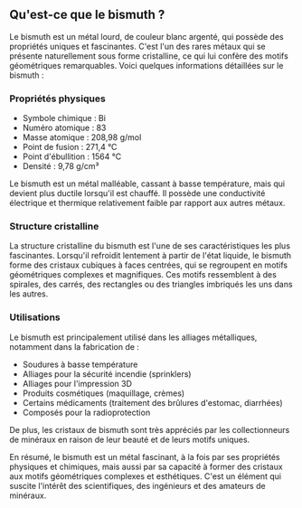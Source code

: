 ## Qu'est-ce que le bismuth ?

Le bismuth est un métal lourd, de couleur blanc argenté, qui possède des propriétés uniques et fascinantes. C'est l'un des rares métaux qui se présente naturellement sous forme cristalline, ce qui lui confère des motifs géométriques remarquables. Voici quelques informations détaillées sur le bismuth :

### Propriétés physiques

- Symbole chimique : Bi
- Numéro atomique : 83
- Masse atomique : 208,98 g/mol
- Point de fusion : 271,4 °C
- Point d'ébullition : 1564 °C
- Densité : 9,78 g/cm³

Le bismuth est un métal malléable, cassant à basse température, mais qui devient plus ductile lorsqu'il est chauffé. Il possède une conductivité électrique et thermique relativement faible par rapport aux autres métaux.

### Structure cristalline

La structure cristalline du bismuth est l'une de ses caractéristiques les plus fascinantes. Lorsqu'il refroidit lentement à partir de l'état liquide, le bismuth forme des cristaux cubiques à faces centrées, qui se regroupent en motifs géométriques complexes et magnifiques. Ces motifs ressemblent à des spirales, des carrés, des rectangles ou des triangles imbriqués les uns dans les autres.

### Utilisations

Le bismuth est principalement utilisé dans les alliages métalliques, notamment dans la fabrication de :

- Soudures à basse température
- Alliages pour la sécurité incendie (sprinklers)
- Alliages pour l'impression 3D
- Produits cosmétiques (maquillage, crèmes)
- Certains médicaments (traitement des brûlures d'estomac, diarrhées)
- Composés pour la radioprotection

De plus, les cristaux de bismuth sont très appréciés par les collectionneurs de minéraux en raison de leur beauté et de leurs motifs uniques.

En résumé, le bismuth est un métal fascinant, à la fois par ses propriétés physiques et chimiques, mais aussi par sa capacité à former des cristaux aux motifs géométriques complexes et esthétiques. C'est un élément qui suscite l'intérêt des scientifiques, des ingénieurs et des amateurs de minéraux.